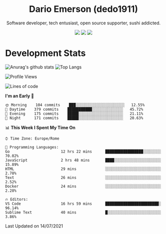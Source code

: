 <div align="center">
  
# Dario Emerson (dedo1911)
Software developer, tech entusiast, open source supporter, sushi addicted.

[![](https://img.shields.io/badge/-Linkedin-informational?style=for-the-badge&logo=linkedin&logoColor=white&color=2867B2)](http://linkedin.com/in/dedo1911)
[![](https://img.shields.io/badge/-Telegram-informational?style=for-the-badge&logo=telegram&logoColor=white&color=0088cc)](https://t.me/dedo1911)
[![](https://img.shields.io/badge/-Facebook-informational?style=for-the-badge&logo=facebook&logoColor=white&color=3b5998)](https://fb.com/dedo1911)

</div>

# Development Stats

![Anurag's github stats](https://github-readme-stats.vercel.app/api?username=dedo1911&count_private=true&show_icons=true&theme=chartreuse-dark)
![Top Langs](https://github-readme-stats.vercel.app/api/top-langs/?username=dedo1911&theme=chartreuse-dark&layout=compact)

<!--START_SECTION:waka-->
![Profile Views](http://img.shields.io/badge/Profile%20Views-16-blue)

![Lines of code](https://img.shields.io/badge/From%20Hello%20World%20I%27ve%20Written-64950%20lines%20of%20code-blue)

**I'm an Early 🐤** 

```text
🌞 Morning    104 commits    ███░░░░░░░░░░░░░░░░░░░░░░   12.55% 
🌆 Daytime    379 commits    ███████████░░░░░░░░░░░░░░   45.72% 
🌃 Evening    175 commits    █████░░░░░░░░░░░░░░░░░░░░   21.11% 
🌙 Night      171 commits    █████░░░░░░░░░░░░░░░░░░░░   20.63%

```


📊 **This Week I Spent My Time On** 

```text
⌚︎ Time Zone: Europe/Rome

💬 Programming Languages: 
Go                       12 hrs 22 mins      █████████████████░░░░░░░░   70.02% 
JavaScript               2 hrs 48 mins       ████░░░░░░░░░░░░░░░░░░░░░   15.89% 
HTML                     29 mins             ░░░░░░░░░░░░░░░░░░░░░░░░░   2.78% 
Text                     26 mins             ░░░░░░░░░░░░░░░░░░░░░░░░░   2.52% 
Docker                   24 mins             ░░░░░░░░░░░░░░░░░░░░░░░░░   2.28%

🔥 Editors: 
VS Code                  16 hrs 59 mins      ████████████████████████░   96.14% 
Sublime Text             40 mins             █░░░░░░░░░░░░░░░░░░░░░░░░   3.86%

```


 Last Updated on 14/07/2021
<!--END_SECTION:waka-->

<!--
**dedo1911/dedo1911** is a ✨ _special_ ✨ repository because its `README.md` (this file) appears on your GitHub profile.

Here are some ideas to get you started:

- 🔭 I’m currently working on ...
- 🌱 I’m currently learning ...
- 👯 I’m looking to collaborate on ...
- 🤔 I’m looking for help with ...
- 💬 Ask me about ...
- 📫 How to reach me: ...
- 😄 Pronouns: ...
- ⚡ Fun fact: ...
-->

